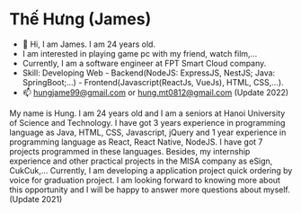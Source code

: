 <h1>Thế Hưng (James)</h1>


- 👋 Hi, I am James. I am 24 years old.
- I am interested in playing game pc with my friend, watch film,... 
- Currently, I am a software engineer at FPT Smart Cloud company.
- Skill: Developing Web - Backend(NodeJS: ExpressJS, NestJS; Java: SpringBoot;...) - Frontend(Javascript(ReactJs, VueJs), HTML, CSS,...).
- 📫 hungjame99@gmail.com or hung.mt0812@gmail.com
(Update 2022)


My name is Hung. I am 24 years old and I am a seniors at Hanoi University of Science and Technology. 
I have got 3 years experience in programming language as Java, HTML, CSS, Javascript, jQuery and 1 year experience in programming language as React, React Native, NodeJS. 
I have got 7 projects programmed in these languages.
Besides, my internship experience and other practical projects in the MISA company as eSign, CukCuk,... Currently, 
I am developing a application project quick ordering by voice for graduation project.
I am looking forward to knowing more about this opportunity and I will be happy to answer more questions about myself.
(Update 2021)

